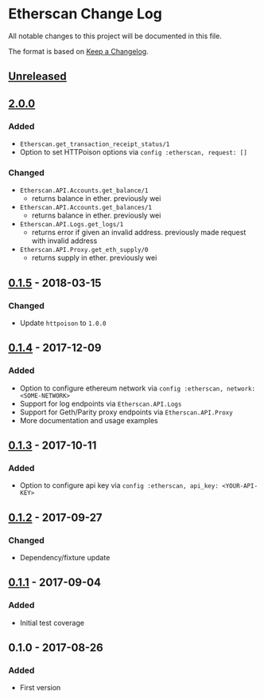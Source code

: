 # Etherscan Change Log

All notable changes to this project will be documented in this file.

The format is based on [Keep a Changelog](http://keepachangelog.com/en/1.0.0/).

## [Unreleased]

## [2.0.0]
### Added
- `Etherscan.get_transaction_receipt_status/1`
- Option to set HTTPoison options via `config :etherscan, request: []`

### Changed
- `Etherscan.API.Accounts.get_balance/1`
  - returns balance in ether. previously wei
- `Etherscan.API.Accounts.get_balances/1`
  - returns balance in ether. previously wei
- `Etherscan.API.Logs.get_logs/1`
  - returns error if given an invalid address. previously made request with invalid address
- `Etherscan.API.Proxy.get_eth_supply/0`
  - returns supply in ether. previously wei

## [0.1.5] - 2018-03-15
### Changed
- Update `httpoison` to `1.0.0`

## [0.1.4] - 2017-12-09
### Added
- Option to configure ethereum network via `config :etherscan, network: <SOME-NETWORK>`
- Support for log endpoints via `Etherscan.API.Logs`
- Support for Geth/Parity proxy endpoints via `Etherscan.API.Proxy`
- More documentation and usage examples

## [0.1.3] - 2017-10-11
### Added
- Option to configure api key via `config :etherscan, api_key: <YOUR-API-KEY>`

## [0.1.2] - 2017-09-27
### Changed
- Dependency/fixture update

## [0.1.1] - 2017-09-04
### Added
- Initial test coverage

## 0.1.0 - 2017-08-26
### Added
- First version

[Unreleased]: https://github.com/l1h3r/etherscan/compare/2.0.0...HEAD
[2.0.0]: https://github.com/l1h3r/etherscan/compare/0.1.5...2.0.0
[0.1.5]: https://github.com/l1h3r/etherscan/compare/0.1.4...0.1.5
[0.1.4]: https://github.com/l1h3r/etherscan/compare/0.1.3...0.1.4
[0.1.3]: https://github.com/l1h3r/etherscan/compare/0.1.2...0.1.3
[0.1.2]: https://github.com/l1h3r/etherscan/compare/0.1.1...0.1.2
[0.1.1]: https://github.com/l1h3r/etherscan/compare/0.1.0...0.1.1
